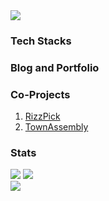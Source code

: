 <img src="https://capsule-render.vercel.app/api?type=waving&color=auto&height=150&section=header&text=Wooyong%20Jeong(Woo)" />
<img src="https://img.shields.io/badge/React-61DAFB?style=flat&logo=React&logoColor=white"/>
<div>
  <h3>Tech Stacks</h3>
  <h3>Blog and Portfolio</h3>
  <h3>Co-Projects</h3>
  <ol>
    <li><a href="https://www.github.com/RizzPick">RizzPick</a></li>
    <li><a href="https://www.github.com/jwywoo/TownAssembly">TownAssembly</a></li>
  </ol>
  
  <h3>Stats</h3>
  <div>
    <img src="https://github-readme-stats.vercel.app/api/top-langs/?username=jwywoo&layout=compact">
    <img src="https://github-readme-stats.vercel.app/api?username=jwywoo&show_icons=true">
  </div>
</div>
<img src="https://capsule-render.vercel.app/api?type=waving&color=auto&height=150&section=footer" />




